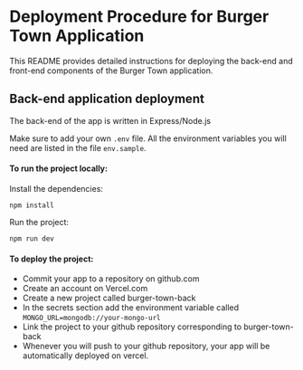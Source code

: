 # Deployment Procedure for Burger Town Application

This README provides detailed instructions for deploying the back-end and front-end components of the Burger Town application.

## Back-end application deployment

The back-end of the app is written in Express/Node.js

Make sure to add your own `.env` file. All the environment variables you will need are listed in the file `env.sample`.

#### To run the project locally:

Install the dependencies:

```
npm install
```

Run the project:

```
npm run dev
```

#### To deploy the project:

- Commit your app to a repository on github.com
- Create an account on Vercel.com
- Create a new project called burger-town-back
- In the secrets section add the environment variable called `MONGO_URL=mongodb://your-mongo-url`
- Link the project to your github repository corresponding to burger-town-back
- Whenever you will push to your github repository, your app will be automatically deployed on vercel.
